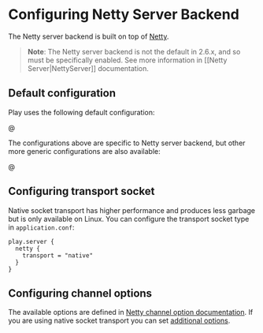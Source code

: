 <!--- Copyright (C) 2009-2018 Lightbend Inc. <https://www.lightbend.com> -->
# Configuring Netty Server Backend

The Netty server backend is built on top of [Netty](http://netty.io/).

> **Note**: The Netty server backend is not the default in 2.6.x, and so must be specifically enabled. See more information in [[Netty Server|NettyServer]] documentation.

## Default configuration

Play uses the following default configuration:

@[](/confs/play-netty-server/reference.conf)

The configurations above are specific to Netty server backend, but other more generic configurations are also available:
 
@[](/confs/play-server/reference.conf)

## Configuring transport socket

Native socket transport has higher performance and produces less garbage but is only available on Linux. You can configure the transport socket type in `application.conf`:

```properties
play.server {
  netty {
    transport = "native"
  }
}
```

## Configuring channel options

The available options are defined in [Netty channel option documentation](http://netty.io/4.1/api/io/netty/channel/ChannelOption.html). If you are using native socket transport you can set [additional options](http://netty.io/4.1/api/io/netty/channel/epoll/EpollChannelOption.html).
